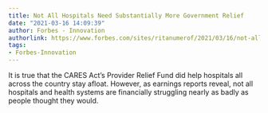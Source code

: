 ```yaml
---
title: Not All Hospitals Need Substantially More Government Relief
date: "2021-03-16 14:09:39"
author: Forbes - Innovation
authorlink: https://www.forbes.com/sites/ritanumerof/2021/03/16/not-all-hospitals-need-substantially-more-government-relief/
tags:
- Forbes-Innovation
---
```

It is true that the CARES Act’s Provider Relief Fund did help hospitals all across the country stay afloat. However, as earnings reports reveal, not all hospitals and health systems are financially struggling nearly as badly as people thought they would.